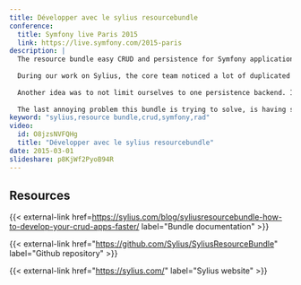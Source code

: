 ```yaml
---
title: Développer avec le sylius resourcebundle
conference:
  title: Symfony live Paris 2015
  link: https://live.symfony.com/2015-paris
description: |
  The resource bundle easy CRUD and persistence for Symfony applications.
  
  During our work on Sylius, the core team noticed a lot of duplicated code across all controllers. The core team started looking for good solution of the problem. The core team is not big fans of administration generators (they're cool, but not for our usecase!) - the core team wanted something simpler and more flexible.
  
  Another idea was to not limit ourselves to one persistence backend. Initial implementation included custom manager classes, which was quite of overhead, so the core team decided to simply stick with Doctrine Common Persistence interfaces. If you are using Doctrine ORM or any of the ODM's, you're already familiar with those concepts. Resource bundle relies mainly on ObjectManager and ObjectRepository interfaces.
  
  The last annoying problem this bundle is trying to solve, is having separate "backend" and "frontend" controllers, or any other duplication for displaying the same resource, with different presentation (view). The core team also wanted an easy way to filter some resources from list, sort them or display by id, slug or any other criteria - without having to defining another super simple action for that purpose.
keyword: "sylius,resource bundle,crud,symfony,rad"
video:
  id: O8jzsNVFQHg
  title: "Développer avec le sylius resourcebundle"
date: 2015-03-01
slideshare: p8KjWf2PyoB94R
---
```


## Resources

{{< external-link href=https://sylius.com/blog/syliusresourcebundle-how-to-develop-your-crud-apps-faster/ label="Bundle documentation" >}}

{{< external-link href="https://github.com/Sylius/SyliusResourceBundle" label="Github repository" >}}

{{< external-link href="https://sylius.com/" label="Sylius website" >}}
